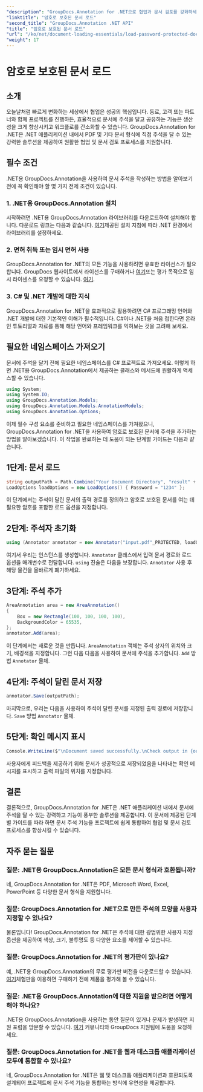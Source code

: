 ```yaml
---
"description": "GroupDocs.Annotation for .NET으로 협업과 문서 검토를 강화하세요. .NET 앱에서 PDF에 주석을 달고 더욱 원활하게 작업하세요."
"linktitle": "암호로 보호된 문서 로드"
"second_title": "GroupDocs.Annotation .NET API"
"title": "암호로 보호된 문서 로드"
"url": "/ko/net/document-loading-essentials/load-password-protected-documents/"
"weight": 17
---
```


# 암호로 보호된 문서 로드

## 소개
오늘날처럼 빠르게 변화하는 세상에서 협업은 성공의 핵심입니다. 동료, 고객 또는 파트너와 함께 프로젝트를 진행하든, 효율적으로 문서에 주석을 달고 공유하는 기능은 생산성을 크게 향상시키고 워크플로를 간소화할 수 있습니다. GroupDocs.Annotation for .NET은 .NET 애플리케이션 내에서 PDF 및 기타 문서 형식에 직접 주석을 달 수 있는 강력한 솔루션을 제공하여 원활한 협업 및 문서 검토 프로세스를 지원합니다.
## 필수 조건
.NET용 GroupDocs.Annotation을 사용하여 문서 주석을 작성하는 방법을 알아보기 전에 꼭 확인해야 할 몇 가지 전제 조건이 있습니다.
### 1. .NET용 GroupDocs.Annotation 설치
시작하려면 .NET용 GroupDocs.Annotation 라이브러리를 다운로드하여 설치해야 합니다. 다운로드 링크는 다음과 같습니다. [여기](https://releases.groupdocs.com/annotation/net/)제공된 설치 지침에 따라 .NET 환경에서 라이브러리를 설정하세요.
### 2. 면허 취득 또는 임시 면허 사용
GroupDocs.Annotation for .NET의 모든 기능을 사용하려면 유효한 라이선스가 필요합니다. GroupDocs 웹사이트에서 라이선스를 구매하거나 [여기](https://purchase.groupdocs.com/buy)또는 평가 목적으로 임시 라이센스를 요청할 수 있습니다. [여기](https://purchase.groupdocs.com/temporary-license/).
### 3. C# 및 .NET 개발에 대한 지식
GroupDocs.Annotation for .NET을 효과적으로 활용하려면 C# 프로그래밍 언어와 .NET 개발에 대한 기본적인 이해가 필수적입니다. C#이나 .NET을 처음 접한다면 온라인 튜토리얼과 자료를 통해 해당 언어와 프레임워크를 익혀보는 것을 고려해 보세요.

## 필요한 네임스페이스 가져오기
문서에 주석을 달기 전에 필요한 네임스페이스를 C# 프로젝트로 가져오세요. 이렇게 하면 .NET용 GroupDocs.Annotation에서 제공하는 클래스와 메서드에 원활하게 액세스할 수 있습니다.
```csharp
using System;
using System.IO;
using GroupDocs.Annotation.Models;
using GroupDocs.Annotation.Models.AnnotationModels;
using GroupDocs.Annotation.Options;
```

이제 필수 구성 요소를 준비하고 필요한 네임스페이스를 가져왔으니, GroupDocs.Annotation for .NET을 사용하여 암호로 보호된 문서에 주석을 추가하는 방법을 알아보겠습니다. 이 작업을 완료하는 데 도움이 되는 단계별 가이드는 다음과 같습니다.
## 1단계: 문서 로드
```csharp
string outputPath = Path.Combine("Your Document Directory", "result" + Path.GetExtension("input.pdf"));
LoadOptions loadOptions = new LoadOptions() { Password = "1234" };
```
이 단계에서는 주석이 달린 문서의 출력 경로를 정의하고 암호로 보호된 문서를 여는 데 필요한 암호를 포함한 로드 옵션을 지정합니다.
## 2단계: 주석자 초기화
```csharp
using (Annotator annotator = new Annotator("input.pdf"_PROTECTED, loadOptions))
```
여기서 우리는 인스턴스를 생성합니다. `Annotator` 클래스에서 입력 문서 경로와 로드 옵션을 매개변수로 전달합니다. `using` 진술은 다음을 보장합니다. `Annotator` 사용 후 해당 물건을 올바르게 폐기하세요.
## 3단계: 주석 추가
```csharp
AreaAnnotation area = new AreaAnnotation()
{
    Box = new Rectangle(100, 100, 100, 100),
    BackgroundColor = 65535,
};
annotator.Add(area);
```
이 단계에서는 새로운 것을 만듭니다. `AreaAnnotation` 객체는 주석 상자의 위치와 크기, 배경색을 지정합니다. 그런 다음 다음을 사용하여 문서에 주석을 추가합니다. `Add` 방법 `Annotator` 물체.
## 4단계: 주석이 달린 문서 저장
```csharp
annotator.Save(outputPath);
```
마지막으로, 우리는 다음을 사용하여 주석이 달린 문서를 지정된 출력 경로에 저장합니다. `Save` 방법 `Annotator` 물체.
## 5단계: 확인 메시지 표시
```csharp
Console.WriteLine($"\nDocument saved successfully.\nCheck output in {outputPath}.");
```
사용자에게 피드백을 제공하기 위해 문서가 성공적으로 저장되었음을 나타내는 확인 메시지를 표시하고 출력 파일의 위치를 지정합니다.

## 결론
결론적으로, GroupDocs.Annotation for .NET은 .NET 애플리케이션 내에서 문서에 주석을 달 수 있는 강력하고 기능이 풍부한 솔루션을 제공합니다. 이 문서에 제공된 단계별 가이드를 따라 하면 문서 주석 기능을 프로젝트에 쉽게 통합하여 협업 및 문서 검토 프로세스를 향상시킬 수 있습니다.
## 자주 묻는 질문
### 질문: .NET용 GroupDocs.Annotation은 모든 문서 형식과 호환됩니까?
네, GroupDocs.Annotation for .NET은 PDF, Microsoft Word, Excel, PowerPoint 등 다양한 문서 형식을 지원합니다.
### 질문: GroupDocs.Annotation for .NET으로 만든 주석의 모양을 사용자 지정할 수 있나요?
물론입니다! GroupDocs.Annotation for .NET은 주석에 대한 광범위한 사용자 지정 옵션을 제공하여 색상, 크기, 불투명도 등 다양한 요소를 제어할 수 있습니다.
### 질문: GroupDocs.Annotation for .NET의 평가판이 있나요?
예, .NET용 GroupDocs.Annotation의 무료 평가판 버전을 다운로드할 수 있습니다. [여기](https://releases.groupdocs.com/)체험판을 이용하면 구매하기 전에 제품을 평가해 볼 수 있습니다.
### 질문: .NET용 GroupDocs.Annotation에 대한 지원을 받으려면 어떻게 해야 하나요?
.NET용 GroupDocs.Annotation을 사용하는 동안 질문이 있거나 문제가 발생하면 지원 포럼을 방문할 수 있습니다. [여기](https://forum.groupdocs.com/c/annotation/10) 커뮤니티와 GroupDocs 지원팀에 도움을 요청하세요.
### 질문: GroupDocs.Annotation for .NET을 웹과 데스크톱 애플리케이션 모두에 통합할 수 있나요?
네, GroupDocs.Annotation for .NET은 웹 및 데스크톱 애플리케이션과 호환되도록 설계되어 프로젝트에 문서 주석 기능을 통합하는 방식에 유연성을 제공합니다.